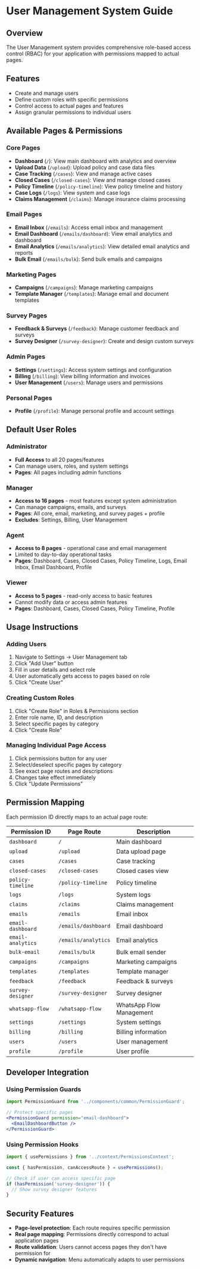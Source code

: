 # User Management System Guide

## Overview
The User Management system provides comprehensive role-based access control (RBAC) for your application with permissions mapped to actual pages.

## Features
- Create and manage users
- Define custom roles with specific permissions  
- Control access to actual pages and features
- Assign granular permissions to individual users

## Available Pages & Permissions

### Core Pages
- **Dashboard** (`/`): View main dashboard with analytics and overview
- **Upload Data** (`/upload`): Upload policy and case data files
- **Case Tracking** (`/cases`): View and manage active cases
- **Closed Cases** (`/closed-cases`): View and manage closed cases
- **Policy Timeline** (`/policy-timeline`): View policy timeline and history
- **Case Logs** (`/logs`): View system and case logs
- **Claims Management** (`/claims`): Manage insurance claims processing

### Email Pages
- **Email Inbox** (`/emails`): Access email inbox and management
- **Email Dashboard** (`/emails/dashboard`): View email analytics and dashboard
- **Email Analytics** (`/emails/analytics`): View detailed email analytics and reports
- **Bulk Email** (`/emails/bulk`): Send bulk emails and campaigns

### Marketing Pages
- **Campaigns** (`/campaigns`): Manage marketing campaigns
- **Template Manager** (`/templates`): Manage email and document templates

### Survey Pages
- **Feedback & Surveys** (`/feedback`): Manage customer feedback and surveys
- **Survey Designer** (`/survey-designer`): Create and design custom surveys

### Admin Pages
- **Settings** (`/settings`): Access system settings and configuration
- **Billing** (`/billing`): View billing information and invoices
- **User Management** (`/users`): Manage users and permissions

### Personal Pages
- **Profile** (`/profile`): Manage personal profile and account settings

## Default User Roles

### Administrator
- **Full Access** to all 20 pages/features
- Can manage users, roles, and system settings
- **Pages**: All pages including admin functions

### Manager
- **Access to 16 pages** - most features except system administration
- Can manage campaigns, emails, and surveys
- **Pages**: All core, email, marketing, and survey pages + profile
- **Excludes**: Settings, Billing, User Management

### Agent
- **Access to 8 pages** - operational case and email management
- Limited to day-to-day operational tasks
- **Pages**: Dashboard, Cases, Closed Cases, Policy Timeline, Logs, Email Inbox, Email Dashboard, Profile

### Viewer
- **Access to 5 pages** - read-only access to basic features
- Cannot modify data or access admin features
- **Pages**: Dashboard, Cases, Closed Cases, Policy Timeline, Profile

## Usage Instructions

### Adding Users
1. Navigate to Settings → User Management tab
2. Click "Add User" button
3. Fill in user details and select role
4. User automatically gets access to pages based on role
5. Click "Create User"

### Creating Custom Roles
1. Click "Create Role" in Roles & Permissions section
2. Enter role name, ID, and description
3. Select specific pages by category
4. Click "Create Role"

### Managing Individual Page Access
1. Click permissions button for any user
2. Select/deselect specific pages by category
3. See exact page routes and descriptions
4. Changes take effect immediately
5. Click "Update Permissions"

## Permission Mapping

Each permission ID directly maps to an actual page route:

| Permission ID | Page Route | Description |
|---------------|------------|-------------|
| `dashboard` | `/` | Main dashboard |
| `upload` | `/upload` | Data upload page |
| `cases` | `/cases` | Case tracking |
| `closed-cases` | `/closed-cases` | Closed cases view |
| `policy-timeline` | `/policy-timeline` | Policy timeline |
| `logs` | `/logs` | System logs |
| `claims` | `/claims` | Claims management |
| `emails` | `/emails` | Email inbox |
| `email-dashboard` | `/emails/dashboard` | Email dashboard |
| `email-analytics` | `/emails/analytics` | Email analytics |
| `bulk-email` | `/emails/bulk` | Bulk email sender |
| `campaigns` | `/campaigns` | Marketing campaigns |
| `templates` | `/templates` | Template manager |
| `feedback` | `/feedback` | Feedback & surveys |
| `survey-designer` | `/survey-designer` | Survey designer |
| `whatsapp-flow` | `/whatsapp-flow` | WhatsApp Flow Management |
| `settings` | `/settings` | System settings |
| `billing` | `/billing` | Billing information |
| `users` | `/users` | User management |
| `profile` | `/profile` | User profile |

## Developer Integration

### Using Permission Guards
```jsx
import PermissionGuard from '../components/common/PermissionGuard';

// Protect specific pages
<PermissionGuard permission="email-dashboard">
  <EmailDashboardButton />
</PermissionGuard>
```

### Using Permission Hooks
```jsx
import { usePermissions } from '../context/PermissionsContext';

const { hasPermission, canAccessRoute } = usePermissions();

// Check if user can access specific page
if (hasPermission('survey-designer')) {
  // Show survey designer features
}
```

## Security Features
- **Page-level protection**: Each route requires specific permission
- **Real page mapping**: Permissions directly correspond to actual application pages
- **Route validation**: Users cannot access pages they don't have permission for
- **Dynamic navigation**: Menu automatically adapts to user permissions 